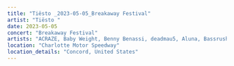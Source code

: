 ```yaml
---
title: "Tiësto _2023-05-05_Breakaway Festival"
artist: "Tiësto "
date: 2023-05-05
concert: "Breakaway Festival"
artists: "ACRAZE, Baby Weight, Benny Benassi, deadmau5, Aluna, Bassrush Experience"
location: "Charlotte Motor Speedway"
location_details: "Concord, United States"
---
```

